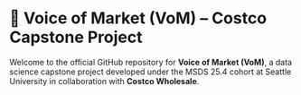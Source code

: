 # 🛒 Voice of Market (VoM) – Costco Capstone Project
Welcome to the official GitHub repository for **Voice of Market (VoM)**, a data science capstone project developed under the MSDS 25.4 cohort at Seattle University in collaboration with **Costco Wholesale**.

